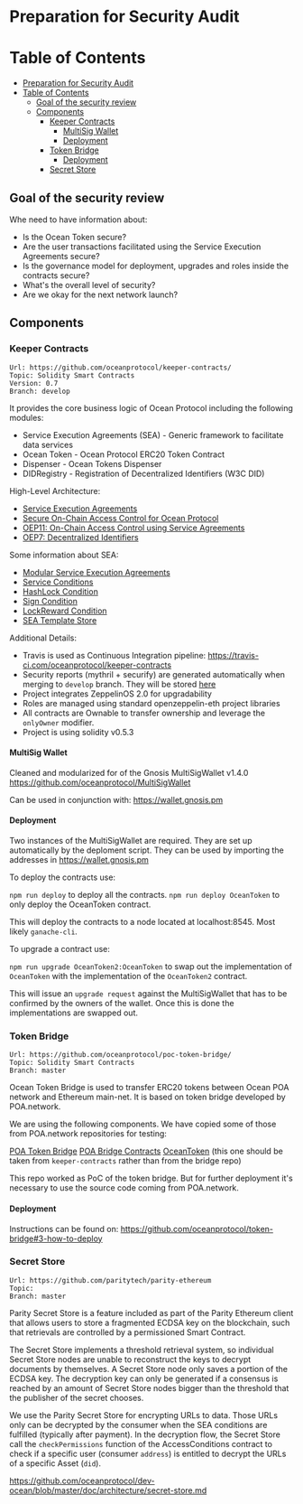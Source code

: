 # Preparation for Security Audit

Table of Contents
=================

   * [Preparation for Security Audit](#preparation-for-security-audit)
   * [Table of Contents](#table-of-contents)
      * [Goal of the security review](#goal-of-the-security-review)
      * [Components](#components)
         * [Keeper Contracts](#keeper-contracts)
            * [MultiSig Wallet](#multisig-wallet)
            * [Deployment](#deployment)
         * [Token Bridge](#token-bridge)
            * [Deployment](#deployment-1)
         * [Secret Store](#secret-store)


## Goal of the security review

Whe need to have information about:

* Is the Ocean Token secure?
* Are the user transactions facilitated using the Service Execution Agreements secure?
* Is the governance model for deployment, upgrades and roles inside the contracts secure?
* What's the overall level of security?
* Are we okay for the next network launch?


## Components

### Keeper Contracts

```
Url: https://github.com/oceanprotocol/keeper-contracts/
Topic: Solidity Smart Contracts
Version: 0.7
Branch: develop
```

It provides the core business logic of Ocean Protocol including the following modules:

* Service Execution Agreements (SEA) - Generic framework to facilitate data services
* Ocean Token - Ocean Protocol ERC20 Token Contract
* Dispenser - Ocean Tokens Dispenser
* DIDRegistry - Registration of Decentralized Identifiers (W3C DID)

High-Level Architecture:
* [Service Execution Agreements](https://blog.oceanprotocol.com/exploring-the-sea-service-execution-agreements-65f7523d85e2)
* [Secure On-Chain Access Control for Ocean Protocol](https://blog.oceanprotocol.com/secure-on-chain-access-control-for-ocean-protocol-38dca0af820c)
* [OEP11: On-Chain Access Control using Service Agreements](https://github.com/oceanprotocol/OEPs/tree/master/11)
* [OEP7: Decentralized Identifiers](https://github.com/oceanprotocol/OEPs/tree/master/7)

Some information about SEA:

* [Modular Service Execution Agreements](https://github.com/oceanprotocol/OEPs/issues/125)
* [Service Conditions](https://github.com/oceanprotocol/OEPs/issues/119)
* [HashLock Condition](https://github.com/oceanprotocol/OEPs/issues/120)
* [Sign Condition](https://github.com/oceanprotocol/OEPs/issues/121)
* [LockReward Condition](https://github.com/oceanprotocol/OEPs/issues/122)
* [SEA Template Store](https://github.com/oceanprotocol/OEPs/issues/132)


Additional Details:

* Travis is used as Continuous Integration pipeline: https://travis-ci.com/oceanprotocol/keeper-contracts
* Security reports (mythril + securify) are generated automatically when merging to `develop` branch. They will be stored [here](https://github.com/oceanprotocol/keeper-contracts-security-reports)
* Project integrates ZeppelinOS 2.0 for upgradability
* Roles are managed using standard openzeppelin-eth project libraries
* All contracts are Ownable to transfer ownership and leverage the `onlyOwner` modifier.
* Project is using solidity v0.5.3

#### MultiSig Wallet

Cleaned and modularized for of the Gnosis MultiSigWallet v1.4.0
https://github.com/oceanprotocol/MultiSigWallet

Can be used in conjunction with: https://wallet.gnosis.pm

#### Deployment

Two instances of the MultiSigWallet are required. They are set up automatically by the deploment script. They can be used by importing the addresses in https://wallet.gnosis.pm

To deploy the contracts use:

`npm run deploy` to deploy all the contracts.
`npm run deploy OceanToken` to only deploy the OceanToken contract.

This will deploy the contracts to a node located at localhost:8545. Most likely `ganache-cli`.

To upgrade a contract use:

`npm run upgrade OceanToken2:OceanToken` to swap out the implementation of `OceanToken` with the implementation of the `OceanToken2` contract.

This will issue an `upgrade request` against the MultiSigWallet that has to be confirmed by the owners of the wallet. Once this is done the implementations are swapped out.

### Token Bridge

```
Url: https://github.com/oceanprotocol/poc-token-bridge/
Topic: Solidity Smart Contracts
Branch: master
```

Ocean Token Bridge is used to transfer ERC20 tokens between Ocean POA network and Ethereum main-net. It is based on token bridge developed by POA.network.

We are using the following components. We have copied some of those from POA.network repositories for testing:

[POA Token Bridge](https://github.com/poanetwork/token-bridge)
[POA Bridge Contracts](https://github.com/poanetwork/poa-bridge-contracts)
[OceanToken](https://github.com/oceanprotocol/keeper-contracts/blob/release/v0.7/contracts/OceanToken.sol) (this one should be taken from `keeper-contracts` rather than from the bridge repo)

This repo worked as PoC of the token bridge. But for further deployment it's necessary to use the source code coming from POA.network.

#### Deployment

Instructions can be found on: https://github.com/oceanprotocol/token-bridge#3-how-to-deploy


### Secret Store
```
Url: https://github.com/paritytech/parity-ethereum
Topic: 
Branch: master
```

Parity Secret Store is a feature included as part of the Parity Ethereum client that allows users to store a fragmented ECDSA key on the blockchain, such that retrievals are controlled by a permissioned Smart Contract.

The Secret Store implements a threshold retrieval system, so individual Secret Store nodes are unable to reconstruct the keys to decrypt documents by themselves. A Secret Store node only saves a portion of the ECDSA key. The decryption key can only be generated if a consensus is reached by an amount of Secret Store nodes bigger than the threshold that the publisher of the secret chooses.

We use the Parity Secret Store for encrypting URLs to data. Those URLs only can be decrypted by the consumer when the SEA conditions are fulfilled (typically after payment). In the decryption flow, the Secret Store call the `checkPermissions` function of the AccessConditions contract to check if a specific user (consumer `address`) is entitled to decrypt the URLs of a specific Asset (`did`). 


https://github.com/oceanprotocol/dev-ocean/blob/master/doc/architecture/secret-store.md



